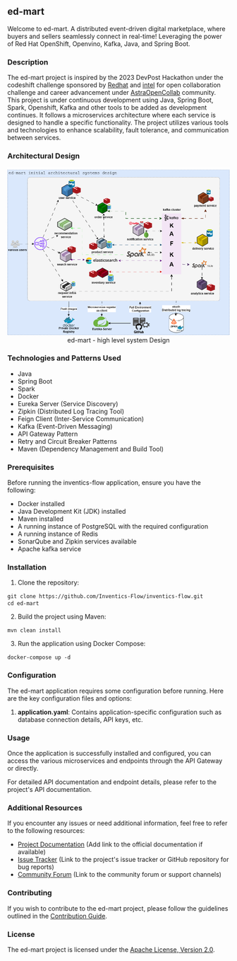 ## ed-mart

Welcome to ed-mart. A distributed event-driven digital marketplace, where buyers and sellers seamlessly connect in real-time! Leveraging the power of Red Hat OpenShift, Openvino, Kafka, Java, and Spring Boot.

### Description

The ed-mart project is inspired by the 2023 DevPost Hackathon under the codeshift challenge sponsored by [Redhat](https://www.redhat.com/en/technologies/cloud-computing/openshift) and [intel](https://www.intel.com/content/www/us/en/developer/tools/openvino-toolkit/overview.html) for open collaboration challenge and career advancement under [AstraOpenCollab](https://inventicsflow.slack.com/archives/C05UETHQ8QG) community.
This project is under continuous development using Java, Spring Boot, Spark, Openshift, Kafka and other tools to be added as development continues. It follows a microservices architecture where each service is designed to handle a specific functionality. The project utilizes various tools and technologies to enhance scalability, fault tolerance, and communication between services.

### Architectural Design

<p align="center">
    <img src="/ed-mart-platform.png" alt="ed-mart high level system design">
    <br />
    ed-mart - high level system Design
</p>

### Technologies and Patterns Used

- Java
- Spring Boot
- Spark
- Docker
- Eureka Server (Service Discovery)
- Zipkin (Distributed Log Tracing Tool)
- Feign Client (Inter-Service Communication)
- Kafka (Event-Driven Messaging)
- API Gateway Pattern
- Retry and Circuit Breaker Patterns
- Maven (Dependency Management and Build Tool)

### Prerequisites

Before running the inventics-flow application, ensure you have the following:

- Docker installed
- Java Development Kit (JDK) installed
- Maven installed
- A running instance of PostgreSQL with the required configuration
- A running instance of Redis
- SonarQube and Zipkin services available
- Apache kafka service


### Installation

1. Clone the repository:

```shell
git clone https://github.com/Inventics-Flow/inventics-flow.git
cd ed-mart
```

2. Build the project using Maven:

```shell
mvn clean install
```

3. Run the application using Docker Compose:

```shell
docker-compose up -d
```

### Configuration

The ed-mart application requires some configuration before running. Here are the key configuration files and options:

1. **application.yaml**: Contains application-specific configuration such as database connection details, API keys, etc.

### Usage

Once the application is successfully installed and configured, you can access the various microservices and endpoints through the API Gateway or directly.

For detailed API documentation and endpoint details, please refer to the project's API documentation.

### Additional Resources

If you encounter any issues or need additional information, feel free to refer to the following resources:

- [Project Documentation]() (Add link to the official documentation if available)
- [Issue Tracker](https://github.com/Ed-mart/ed-mart/issues) (Link to the project's issue tracker or GitHub repository for bug reports)
- [Community Forum](https://ed-mart.slack.com/archives/C05JEES1P8E) (Link to the community forum or support channels)

### Contributing

If you wish to contribute to the ed-mart project, please follow the guidelines outlined in the [Contribution Guide](community-guildelines.md).

### License

The ed-mart project is licensed under the [Apache License, Version 2.0](https://opensource.org/license/apache-2-0/).
